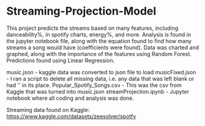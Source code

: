 # Streaming-Projection-Model
This project predicts the streams based on many features, including danceability%, in spotify charts, energy%, and more. Analysis is found in the jupyter notebook file, along with the equation found to find how many streams a song would have (coefficients were found). Data was charted and graphed, along with the importance of the features using Random Forest. Predictions found using Linear Regression.

music.json - kaggle data was converted to json file to load
musicFixed.json - I ran a script to delete all missing data, i.e. any data that was left blank or had '' in its place.
Popular_Spotify_Songs.csv - This was the csv from Kaggle that was turned into music.json
streamProjection.ipynb - Jupyter notebook where all coding and analysis was done.

Streaming data found on Kaggle: https://www.kaggle.com/datasets/zeesolver/spotfy

